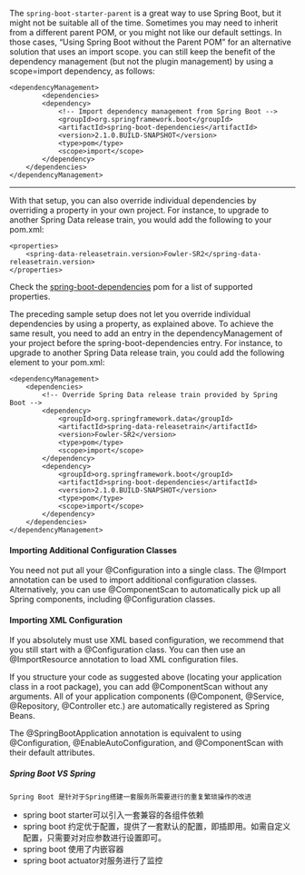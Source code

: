 The `spring-boot-starter-parent` is a great way to use Spring Boot, but it might not be suitable all of the time. Sometimes you may need to inherit from a different parent POM, or you might not like our default settings. In those cases, “Using Spring Boot without the Parent POM” for an alternative solution that uses an import scope. you can still keep the benefit of the dependency management (but not the plugin management) by using a scope=import dependency, as follows:
```
<dependencyManagement>
		<dependencies>
		<dependency>
			<!-- Import dependency management from Spring Boot -->
			<groupId>org.springframework.boot</groupId>
			<artifactId>spring-boot-dependencies</artifactId>
			<version>2.1.0.BUILD-SNAPSHOT</version>
			<type>pom</type>
			<scope>import</scope>
		</dependency>
	</dependencies>
</dependencyManagement>
```

---
With that setup, you can also override individual dependencies by overriding a property in your own project. For instance, to upgrade to another Spring Data release train, you would add the following to your pom.xml:
```
<properties>
	<spring-data-releasetrain.version>Fowler-SR2</spring-data-releasetrain.version>
</properties>
```
Check the [spring-boot-dependencies](https://github.com/spring-projects/spring-boot/tree/master/spring-boot-project/spring-boot-dependencies/pom.xml) pom for a list of supported properties.<br/>

The preceding sample setup does not let you override individual dependencies by using a property, as explained above. To achieve the same result, you need to add an entry in the dependencyManagement of your project before the spring-boot-dependencies entry. For instance, to upgrade to another Spring Data release train, you could add the following element to your pom.xml:
```
<dependencyManagement>
	<dependencies>
		<!-- Override Spring Data release train provided by Spring Boot -->
		<dependency>
			<groupId>org.springframework.data</groupId>
			<artifactId>spring-data-releasetrain</artifactId>
			<version>Fowler-SR2</version>
			<type>pom</type>
			<scope>import</scope>
		</dependency>
		<dependency>
			<groupId>org.springframework.boot</groupId>
			<artifactId>spring-boot-dependencies</artifactId>
			<version>2.1.0.BUILD-SNAPSHOT</version>
			<type>pom</type>
			<scope>import</scope>
		</dependency>
	</dependencies>
</dependencyManagement>
```

#### Importing Additional Configuration Classes
You need not put all your @Configuration into a single class. The @Import annotation can be used to import additional configuration classes. Alternatively, you can use @ComponentScan to automatically pick up all Spring components, including @Configuration classes.

#### Importing XML Configuration
If you absolutely must use XML based configuration, we recommend that you still start with a @Configuration class. You can then use an @ImportResource annotation to load XML configuration files. <br/>

If you structure your code as suggested above (locating your application class in a root package), you can add @ComponentScan without any arguments. All of your application components (@Component, @Service, @Repository, @Controller etc.) are automatically registered as Spring Beans. <br/>

The @SpringBootApplication annotation is equivalent to using @Configuration, @EnableAutoConfiguration, and @ComponentScan with their default attributes. <br/>

##### Spring Boot VS Spring
`Spring Boot 是针对于Spring搭建一套服务所需要进行的重复繁琐操作的改进`
- spring boot starter可以引入一套兼容的各组件依赖
- spring boot 约定优于配置，提供了一套默认的配置，即插即用。如需自定义配置，只需要对对应参数进行设置即可。
- spring boot 使用了内嵌容器
- spring boot actuator对服务进行了监控

